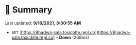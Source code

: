 # 📖 Summary
Last updated: **9/16/2021, 3:30:55 AM**

- `GET` [https://Bhadwa-sala.toxicblte.repl.co](https://Bhadwa-sala.toxicblte.repl.co) - **Down** (268ms)
